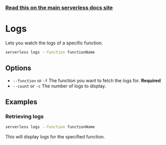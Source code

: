 <!--
title: Serverless Framework Commands - Google Cloud Functions - Logs
menuText: Logs
menuOrder: 9
description: View logs of your Google Cloud Functions Function within your terminal using the Serverless Framework
layout: Doc
-->

<!-- DOCS-SITE-LINK:START automatically generated  -->
### [Read this on the main serverless docs site](https://www.serverless.com/framework/docs/providers/google/cli-reference/logs)
<!-- DOCS-SITE-LINK:END -->

# Logs

Lets you watch the logs of a specific function.

```bash
serverless logs --function functionName
```

## Options

- `--function` or `-f` The function you want to fetch the logs for. **Required**
- `--count` or `-c` The number of logs to display.

## Examples

### Retrieving logs

```bash
serverless logs --function functionName
```

This will display logs for the specified function.
